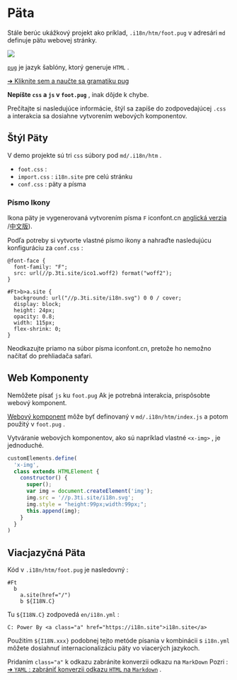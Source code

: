 # Päta

Stále berúc ukážkový projekt ako príklad, `.i18n/htm/foot.pug` v adresári `md` definuje pätu webovej stránky.

![](https://p.3ti.site/1721286077.avif)

[`pug`](https://pugjs.org) je jazyk šablóny, ktorý generuje `HTML` .

[➔ Kliknite sem a naučte sa gramatiku pug](https://pugjs.org)

**Nepíšte `css` a `js` v `foot.pug`** , inak dôjde k chybe.

Prečítajte si nasledujúce informácie, štýl sa zapíše do zodpovedajúcej `.css` a interakcia sa dosiahne vytvorením webových komponentov.

## Štýl Päty

V demo projekte sú tri `css` súbory pod `md/.i18n/htm` .

* `foot.css` :
* `import.css` : `i18n.site` pre celú stránku
* `conf.css` : päty a písma

### Písmo Ikony

Ikona päty je vygenerovaná vytvorením písma `F` iconfont.cn [anglická verzia](https://www.iconfont.cn/?lang=en-us) /[中文版](https://www.iconfont.cn/?lang=zh)).

Podľa potreby si vytvorte vlastné písmo ikony a nahraďte nasledujúcu konfiguráciu za `conf.css` :

```
@font-face {
  font-family: "F";
  src: url(//p.3ti.site/ico1.woff2) format("woff2");
}

#Ft>b>a.site {
  background: url("//p.3ti.site/i18n.svg") 0 0 / cover;
  display: block;
  height: 24px;
  opacity: 0.8;
  width: 115px;
  flex-shrink: 0;
}
```

Neodkazujte priamo na súbor písma iconfont.cn, pretože ho nemožno načítať do prehliadača safari.

## Web Komponenty

Nemôžete písať `js` ku `foot.pug` Ak je potrebná interakcia, prispôsobte webový komponent.

[Webový komponent](https://www.freecodecamp.org/news/build-your-first-web-component/) môže byť definovaný v `md/.i18n/htm/index.js` a potom použitý v `foot.pug` .

Vytváranie webových komponentov, ako sú napríklad vlastné `<x-img>` , je jednoduché.

```js
customElements.define(
  'x-img',
  class extends HTMLElement {
    constructor() {
      super();
      var img = document.createElement('img');
      img.src = '//p.3ti.site/i18n.svg';
      img.style = "height:99px;width:99px;";
      this.append(img);
    }
  }
)
```

## Viacjazyčná Päta

Kód v `.i18n/htm/foot.pug` je nasledovný :

```
#Ft
  b
    a.site(href="/")
    b ${I18N.C}
```

Tu `${I18N.C}` zodpovedá `en/i18n.yml` :

```
C: Power By <a class="a" href="https://i18n.site">i18n.site</a>
```

Použitím `${I18N.xxx}` podobnej tejto metóde písania v kombinácii s `i18n.yml` môžete dosiahnuť internacionalizáciu päty vo viacerých jazykoch.

Pridaním `class="a"` k odkazu zabránite konverzii odkazu na `MarkDown` Pozri :
 [➔ `YAML` : zabrániť konverzii odkazu `HTML` na `Markdown`](/i18/qa#H2) .